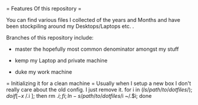 = Features Of this repository =

You can find various files I collected of the years and Months and have been 
stockpiling around my Desktops/Laptops etc. .

Branches of this repository include:

* master 
  the hopefully most common denominator amongst my stuff

* kemp
  my Laptop and private machine

* duke
  my work machine

= Initializing it for a clean machine = 
Usually when I setup a new box I don't really care about the old config. I just remove it.
 for i in $(ls /path/to/dotfiles/); do if [ -x ~/.$i ]; then rm .$i; fi; ln -s /path/to/dotfiles/$i ~/.$i; done

